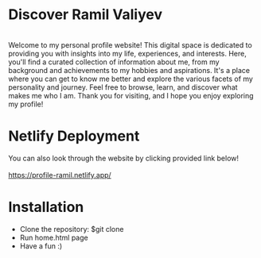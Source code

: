 # Discover Ramil Valiyev
<br>
Welcome to my personal profile website! This digital space is dedicated to providing you with insights into my life, experiences, and interests. Here, you'll find a curated collection of information about me, from my background and achievements to my hobbies and aspirations. It's a place where you can get to know me better and explore the various facets of my personality and journey. Feel free to browse, learn, and discover what makes me who I am. Thank you for visiting, and I hope you enjoy exploring my profile!
<br>

# Netlify Deployment
You can also look through the website by clicking provided link below! <br><br>
https://profile-ramil.netlify.app/

# Installation
*  Clone the repository: $git clone
*  Run home.html page
*  Have a fun :)
